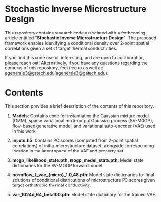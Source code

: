 # Stochastic Inverse Microstructure Design
This repository contains research code associated with a forthcoming article entitled
**"Stochastic Inverse Microstructure Design"**. The proposed framework enables identifying
a conditional density over 2-point spatial correlations given a set of target thermal
conductivities.

If you find this code useful, interesting, and are open to collaboration, please reach out! 
Alternatively, if you have any questions regarding the contents of this repository, feel free
to as well at: agenerale3@gatech.edu(agenerale3@gatech.edu).

# Contents
This section provides a brief description of the contents of this repository.

1. **Models**: Contains code for instantiating the Gaussian mixture model (GMM), sparse variational multi-output
 Gaussian process (SV-MOGP), flow-based generative model, and variational auto-encoder (VAE) used in this work.
 
2. **inputs.h5**: Contains PC scores (computed from 2-point spatial correlations) of initial microstructure
 dataset, alongside corresponding location in the latent space of the VAE and property set.
 
3. **mogp_likelihood_state.pth, mogp_model_state.pth**: Model state dictionaries for the SV-MOGP forward model.

4. **normflow_k_vae_{micro}_1.0_48.pth**: Model state dictionaries for final solutions of conditional distributions
 of microstructure PC scores given target orthotropic thermal conductivity.

5. **vae_1024d_64_beta100.pth**: Model state dictionary for the trained VAE.

 
